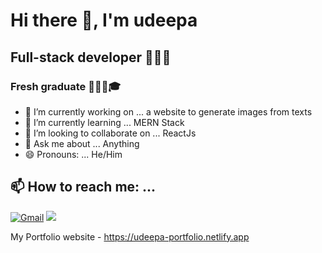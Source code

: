 
# Hi there 👋, I'm udeepa 
## Full-stack developer 👨🏻‍💻
### Fresh graduate 👨🏻‍🎓🎓

- 🔭 I’m currently working on ... a website to generate images from texts
- 🌱 I’m currently learning ... MERN Stack
- 👯 I’m looking to collaborate on ... ReactJs
- 💬 Ask me about ... Anything
- 😄 Pronouns: ... He/Him

## 📫 How to reach me: ... 

[![Gmail](https://img.shields.io/badge/-GMAIL-D14836?style=for-the-badge&logo=gmail&logoColor=white)](mailto:udeepaDG@gmail.com) [<img src="https://img.shields.io/badge/linkedin-%230077B5.svg?&style=for-the-badge&logo=linkedin&logoColor=white" />](https://www.linkedin.com/in/udeepa) 

My Portfolio website - https://udeepa-portfolio.netlify.app
